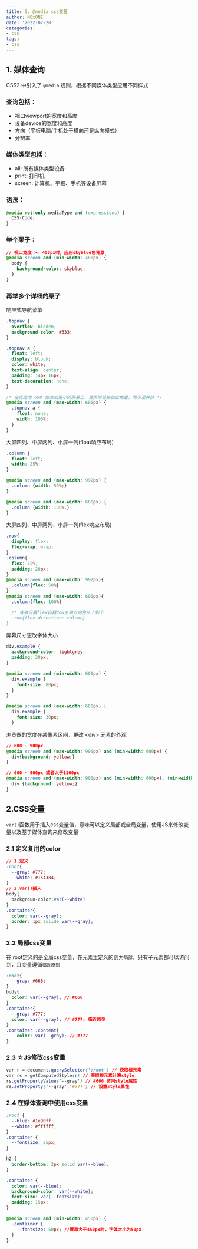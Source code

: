 ```yaml
---
title: 5. @media css变量
author: NOxONE
date: '2022-07-28'
categories:
- css
tags:
- css
---
```


## 1. 媒体查询
CSS2 中引入了 `@media` 规则，根据不同媒体类型应用不同样式
### 查询包括：
- 视口viewport的宽度和高度
- 设备device的宽度和高度
- 方向（平板电脑/手机处于横向还是纵向模式）
- 分辨率

### 媒体类型包括：
- all: 所有媒体类型设备
- print: 打印机
- screen: 计算机、平板、手机等设备屏幕

### 语法：
```css
@media not|only mediaType and (expressions) {
  CSS-Code;
}
```
### 举个栗子：
```css
// 视口宽度 >= 480px时，应用skyblue色背景
@media screen and (min-width: 480px) {
  body {
    background-color: skyblue;
  }
}

```
### 再举多个详细的栗子
响应式导航菜单
```css
.topnav {
  overflow: hidden;
  background-color: #333;
}

.topnav a {
  float: left;
  display: block;
  color: white;
  text-align: center;
  padding: 14px 16px;
  text-decoration: none;
}

/* 在宽度为 600 像素或更小的屏幕上，使菜单链接彼此堆叠，而不是并排 */
@media screen and (max-width: 600px) {
  .topnav a {
    float: none;
    width: 100%;
  }
}
```
大屏四列、中屏两列、小屏一列(float响应布局)
```css
.column {
  float: left;
  width: 25%;
}

@media screen and (max-width: 992px) {
  .column {width: 50%;}
}

@media screen and (max-width: 600px) {
  .column {width: 100%;}
}
```
大屏四列、中屏两列、小屏一列(flex响应布局)
```css
.row{
  display: flex;
  flex-wrap: wrap;
}
.column{
  flex: 25%;
  padding: 20px;
}
@media screen and (max-width: 992px){
  .column{flex: 50%}
}
@media screen and (max-width: 600px){
  .column{flex: 100%}

  /* 或者设置flew容器row主轴方向为从上到下
  .row{flex-direction: column}
}
```
屏幕尺寸更改字体大小
```css
div.example {
  background-color: lightgrey;
  padding: 20px;
}

@media screen and (min-width: 600px) {
  div.example {
    font-size: 80px;
  }
}

@media screen and (max-width: 600px) {
  div.example {
    font-size: 30px;
  }
```
浏览器的宽度在某像素区间，更改 \<div> 元素的外观
```css
// 600 ~ 900px
@media screen and (max-width: 900px) and (min-width: 600px) {
  div{background: yellow;}
}

// 600 ~ 900px 或者大于1100px
@media screen and (max-width: 900px) and (min-width: 600px), (min-width: 1100px) {
  div {background: yellow;}
}
```
## 2.CSS变量
`var()`函数用于插入css变量值，意味可以定义局部或全局变量，使用JS来修改变量以及基于媒体查询来修改变量

### 2.1 定义复用的color
```css
// 1.定义
:root{
  --gray: #777;
  --white: #154384;
}
// 2.var()插入
body{
  backgroun-color:var(--white)
}
.container{
  color: var(--gray);
  border: 1px solide var(--gray);
}
```
### 2.2 局部css变量
在:root定义的是全局css变量，在元素里定义的则为`局部`，只有子元素都可以访问到，且变量遵循`临近原则`
```css
:root{
  --gray: #666;
}
body{
  color: var(--gray); // #666
}
.container{
  --gray: #777;
  color: var(--gray): // #777; 临近原型
}
.container .content{
    color: var(--gray); // #777
}
```
### 2.3 ☆JS修改css变量
```css
var r = document.querySelector(':root') // 获取根元素
var rs = getComputedStyle(r) // 获取根元素计算style
rs.getPropertyValue('--gray') // #666 访问style属性
rs.setProperty('--gray','#777') // 设置style属性
```
### 2.4 在媒体查询中使用css变量
```css
:root {
  --blue: #1e90ff;
  --white: #ffffff;
}
.container {
  --fontsize: 25px;
}

h2 {
  border-bottom: 2px solid var(--blue);
}

.container {
  color: var(--blue);
  background-color: var(--white);
  font-size: var(--fontsize);
  padding: 15px;
}

@media screen and (min-width: 450px) {
  .container {
    --fontsize: 50px; //屏幕大于450px时，字体大小为50px
  }
}
```